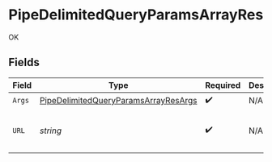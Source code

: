 # PipeDelimitedQueryParamsArrayRes

OK


## Fields

| Field                                                                                                                                                                                                                                                                                                                                                                                                                                                                    | Type                                                                                                                                                                                                                                                                                                                                                                                                                                                                     | Required                                                                                                                                                                                                                                                                                                                                                                                                                                                                 | Description                                                                                                                                                                                                                                                                                                                                                                                                                                                              | Example                                                                                                                                                                                                                                                                                                                                                                                                                                                                  |
| ------------------------------------------------------------------------------------------------------------------------------------------------------------------------------------------------------------------------------------------------------------------------------------------------------------------------------------------------------------------------------------------------------------------------------------------------------------------------ | ------------------------------------------------------------------------------------------------------------------------------------------------------------------------------------------------------------------------------------------------------------------------------------------------------------------------------------------------------------------------------------------------------------------------------------------------------------------------ | ------------------------------------------------------------------------------------------------------------------------------------------------------------------------------------------------------------------------------------------------------------------------------------------------------------------------------------------------------------------------------------------------------------------------------------------------------------------------ | ------------------------------------------------------------------------------------------------------------------------------------------------------------------------------------------------------------------------------------------------------------------------------------------------------------------------------------------------------------------------------------------------------------------------------------------------------------------------ | ------------------------------------------------------------------------------------------------------------------------------------------------------------------------------------------------------------------------------------------------------------------------------------------------------------------------------------------------------------------------------------------------------------------------------------------------------------------------ |
| `Args`                                                                                                                                                                                                                                                                                                                                                                                                                                                                   | [PipeDelimitedQueryParamsArrayResArgs](../../models/operations/pipedelimitedqueryparamsarrayresargs.md)                                                                                                                                                                                                                                                                                                                                                                  | :heavy_check_mark:                                                                                                                                                                                                                                                                                                                                                                                                                                                       | N/A                                                                                                                                                                                                                                                                                                                                                                                                                                                                      |                                                                                                                                                                                                                                                                                                                                                                                                                                                                          |
| `URL`                                                                                                                                                                                                                                                                                                                                                                                                                                                                    | *string*                                                                                                                                                                                                                                                                                                                                                                                                                                                                 | :heavy_check_mark:                                                                                                                                                                                                                                                                                                                                                                                                                                                       | N/A                                                                                                                                                                                                                                                                                                                                                                                                                                                                      | http://localhost:35123/anything/queryParams/pipe/array?arrParam=test\|test2&arrParamExploded=1&arrParamExploded=2&mapParam=key1\|val1\|key2\|val2&objParam=any\|any\|bigint\|8821239038968084\|bigintStr\|9223372036854775808\|bool\|true\|boolOpt\|true\|date\|2020-01-01\|dateTime\|2020-01-01T00%3A00%3A00.000000001Z\|decimal\|3.141592653589793\|decimalStr\|3.14159265358979344719667586\|enum\|one\|float32\|1.1\|int\|1\|int32\|1\|int32Enum\|55\|intEnum\|2\|num\|1.1\|str\|test\|strOpt\|testOptional |
